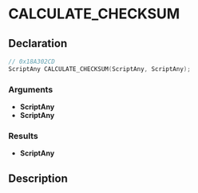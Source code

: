 # CALCULATE_CHECKSUM

## Declaration
```cpp
// 0x18A302CD
ScriptAny CALCULATE_CHECKSUM(ScriptAny, ScriptAny);
```

### Arguments
- **ScriptAny**
- **ScriptAny**

### Results
- **ScriptAny**

## Description
